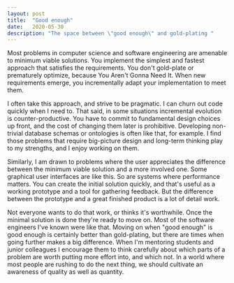 ```yaml
---
layout: post
title:  "Good enough"
date:   2020-05-30
description: "The space between \"good enough\" and gold-plating "
---
```


Most problems in computer science and software engineering are amenable to minimum viable solutions. You implement the simplest and fastest approach that satisfies the requirements. You don't gold-plate or prematurely optimize, because You Aren't Gonna Need It. When new requirements emerge, you incrementally adapt your implementation to meet them.

I often take this approach, and strive to be pragmatic. I can churn out code quickly when I need to. That said, in some situations incremental evolution is counter-productive. You have to commit to fundamental design choices up front, and the cost of changing them later is prohibitive. Developing non-trivial database schemas or ontologies is often like that, for example. I find those problems that require big-picture design and long-term thinking play to my strengths, and I enjoy working on them.

Similarly, I am drawn to problems where the user appreciates the difference between the minimum viable solution and a more involved one. Some graphical user interfaces are like this. So are systems where performance matters. You can create the initial solution quickly, and that's useful as a working prototype and a tool for gathering feedback. But the difference between the prototype and a great finished product is a lot of detail work.

Not everyone wants to do that work, or thinks it's worthwhile. Once the minimal solution is done they're ready to move on. Most of the software engineers I've known were like that. Moving on when "good enough" is good enough is certainly better than gold-plating, but there are times when going further makes a big difference. When I'm mentoring students and junior colleagues I encourage them to think carefully about which parts of a problem are worth putting more effort into, and which not. In a world where most people are rushing to do the next thing, we should cultivate an awareness of quality as well as quantity.
